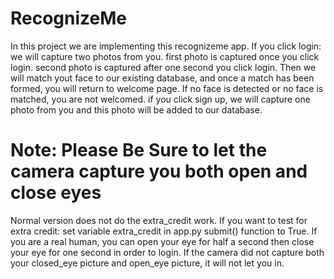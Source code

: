 # RecognizeMe

In this project we are implementing this recognizeme app.
If you click login:
  we will capture two photos from you.
  first photo is captured once you click login.
  second photo is captured after one second you click login.
Then we will match yout face to our existing database, and once a match has been formed, you will return to welcome page.
If no face is detected or no face is matched, you are not welcomed.
if you click sign up, we will capture one photo from you and this photo will be added to our database.

# Note: Please Be Sure to let the camera capture you both open and close eyes
Normal version does not do the extra_credit work.
If you want to test for extra credit:
  set variable extra_credit in app.py submit() function to True.
If you are a real human, you can open your eye for half a second then close your eye for one second in order to login.
If the camera did not capture both your closed_eye picture and open_eye picture, it will not let you in.


